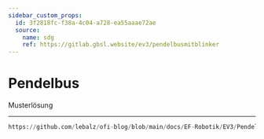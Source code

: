 ```yaml
---
sidebar_custom_props:
  id: 3f2818fc-f38a-4c04-a728-ea55aaae72ae
  source:
    name: sdg
    ref: https://gitlab.gbsl.website/ev3/pendelbusmitblinker
---
```

# Pendelbus
Musterlösung

---

<Solution webKey="be3549e6-320a-4c68-a2ec-5adfc52c1854" open noWrap>

```py reference title="main.py"
https://github.com/lebalz/ofi-blog/blob/main/docs/EF-Robotik/EV3/Pendelbus/assets/pendelbus.py
```

</Solution>